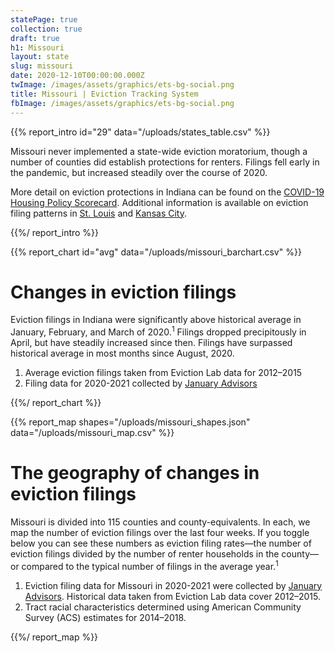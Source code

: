 ```yaml
---
statePage: true
collection: true
draft: true
h1: Missouri
layout: state
slug: missouri
date: 2020-12-10T00:00:00.000Z
twImage: /images/assets/graphics/ets-bg-social.png
title: Missouri | Eviction Tracking System
fbImage: /images/assets/graphics/ets-bg-social.png
---
```


{{% report_intro id="29" data="/uploads/states_table.csv" %}}

Missouri never implemented a state-wide eviction moratorium, though a number of counties did establish protections for renters. Filings fell early in the pandemic, but increased steadily over the course of 2020.

More detail on eviction protections in Indiana can be found on the [COVID-19 Housing Policy Scorecard](https://evictionlab.org/covid-policy-scorecard/mo/). Additional information is available on eviction filing patterns in [St. Louis](https://evictionlab.org/eviction-tracking/st-louis-mo/) and [Kansas City](https://evictionlab.org/eviction-tracking/kansas-city-mo/).

{{%/ report_intro %}}



{{% report_chart id="avg" data="/uploads/missouri_barchart.csv" %}}



# Changes in eviction filings

Eviction filings in Indiana were significantly above historical average in January, February, and March of 2020.<sup>1</sup> Filings dropped precipitously in April, but have steadily increased since then. Filings have surpassed historical average in most months since August, 2020.

1. Average eviction filings taken from Eviction Lab data for 2012–2015
2. Filing data for 2020-2021 collected by [January Advisors](https://www.januaryadvisors.com/)



{{%/ report_chart %}}



{{% report_map shapes="/uploads/missouri_shapes.json" data="/uploads/missouri_map.csv" %}}



# The geography of changes in eviction filings

Missouri is divided into 115 counties and county-equivalents. In each, we map the number of eviction filings over the last four weeks. If you toggle below you can see these numbers as eviction filing rates—the number of eviction filings divided by the number of renter households in the county—or compared to the typical number of filings in the average year.<sup>1</sup> 

1. Eviction filing data for Missouri in 2020-2021 were collected by [January Advisors](https://www.januaryadvisors.com/). Historical data taken from Eviction Lab data cover 2012–2015.
2. Tract racial characteristics determined using American Community Survey (ACS) estimates for 2014–2018.



{{%/ report_map %}}